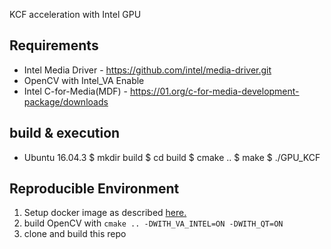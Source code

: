 KCF acceleration with Intel GPU



## Requirements

 * Intel Media Driver - https://github.com/intel/media-driver.git
 * OpenCV with Intel_VA Enable  
 * Intel C-for-Media(MDF)  - https://01.org/c-for-media-development-package/downloads



## build & execution
 * Ubuntu 16.04.3
   $ mkdir build
   $ cd build
   $ cmake ..
   $ make
   $ ./GPU_KCF




## Reproducible Environment
1. Setup docker image as described [here.](https://github.com/vuiseng9/learning-mdf)
2. build OpenCV with ```cmake .. -DWITH_VA_INTEL=ON -DWITH_QT=ON```
3. clone and build this repo

